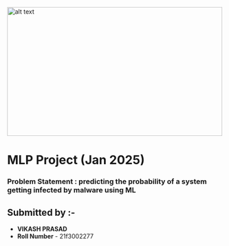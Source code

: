 <img src="https://github.com/user-attachments/assets/a9f996f7-6cbb-468d-8796-409aff63a82e" alt="alt text" width="500" height="300">



# MLP Project (Jan 2025)
### Problem Statement : predicting the probability of a system getting infected by malware using ML
## Submitted by :-

- **VIKASH PRASAD**  
- **Roll Number** - 21f3002277
